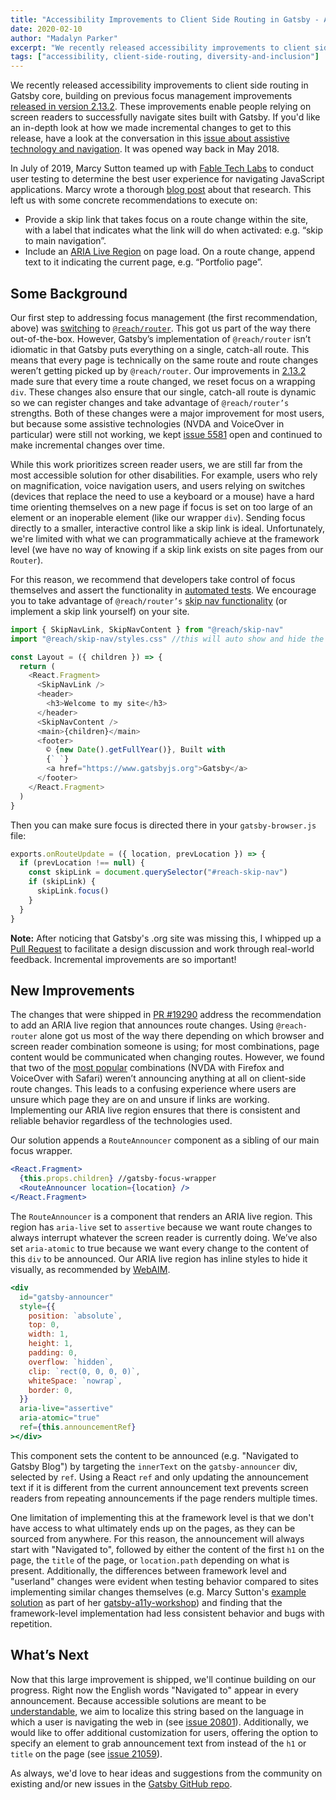 ```yaml
---
title: "Accessibility Improvements to Client Side Routing in Gatsby - Available in 2.19.8"
date: 2020-02-10
author: "Madalyn Parker"
excerpt: "We recently released accessibility improvements to client side routing, enabling screen reader users to successfully navigate sites built with Gatsby."
tags: ["accessibility, client-side-routing, diversity-and-inclusion"]
---
```


We recently released accessibility improvements to client side routing in Gatsby core, building on previous focus management improvements [released in version 2.13.2](https://github.com/gatsbyjs/gatsby/pull/13197). These improvements enable people relying on screen readers to successfully navigate sites built with Gatsby. If you'd like an in-depth look at how we made incremental changes to get to this release, have a look at the conversation in this [issue about assistive technology and navigation](https://github.com/gatsbyjs/gatsby/issues/5581). It was opened way back in May 2018.

In July of 2019, Marcy Sutton teamed up with [Fable Tech Labs](https://www.makeitfable.com/) to conduct user testing to determine the best user experience for navigating JavaScript applications. Marcy wrote a thorough [blog post](/blog/2019-07-11-user-testing-accessible-client-routing/) about that research. This left us with some concrete recommendations to execute on:

- Provide a skip link that takes focus on a route change within the site, with a label that indicates what the link will do when activated: e.g. “skip to main navigation”.
- Include an [ARIA Live Region](https://developer.mozilla.org/en-US/docs/Web/Accessibility/ARIA/ARIA_Live_Regions) on page load. On a route change, append text to it indicating the current page, e.g. “Portfolio page”.

## Some Background

Our first step to addressing focus management (the first recommendation, above) was [switching](/blog/2018-09-27-reach-router/) to [`@reach/router`](https://reach.tech/router). This got us part of the way there out-of-the-box. However, Gatsby’s implementation of `@reach/router` isn’t idiomatic in that Gatsby puts everything on a single, catch-all route. This means that every page is technically on the same route and route changes weren’t getting picked up by `@reach/router`. Our improvements in [2.13.2](https://github.com/gatsbyjs/gatsby/pull/13197) made sure that every time a route changed, we reset focus on a wrapping `div`. These changes also ensure that our single, catch-all route is dynamic so we can register changes and take advantage of `@reach/router’s` strengths. Both of these changes were a major improvement for most users, but because some assistive technologies (NVDA and VoiceOver in particular) were still not working, we kept [issue 5581](https://github.com/gatsbyjs/gatsby/issues/5581) open and continued to make incremental changes over time.

While this work prioritizes screen reader users, we are still far from the most accessible solution for other disabilities. For example, users who rely on magnification, voice navigation users, and users relying on switches (devices that replace the need to use a keyboard or a mouse) have a hard time orienting themselves on a new page if focus is set on too large of an element or an inoperable element (like our wrapper `div`). Sending focus directly to a smaller, interactive control like a skip link is ideal. Unfortunately, we're limited with what we can programmatically achieve at the framework level (we have no way of knowing if a skip link exists on site pages from our `Router`).

For this reason, we recommend that developers take control of focus themselves and assert the functionality in [automated tests](/docs/end-to-end-testing/#writing-tests). We encourage you to take advantage of `@reach/router’s` [skip nav functionality](https://reacttraining.com/reach-ui/skip-nav/) (or implement a skip link yourself) on your site.

```jsx:title=layout.js
import { SkipNavLink, SkipNavContent } from "@reach/skip-nav"
import "@reach/skip-nav/styles.css" //this will auto show and hide the link on focus

const Layout = ({ children }) => {
  return (
    <React.Fragment>
      <SkipNavLink />
      <header>
        <h3>Welcome to my site</h3>
      </header>
      <SkipNavContent />
      <main>{children}</main>
      <footer>
        © {new Date().getFullYear()}, Built with
        {` `}
        <a href="https://www.gatsbyjs.org">Gatsby</a>
      </footer>
    </React.Fragment>
  )
}
```

Then you can make sure focus is directed there in your `gatsby-browser.js` file:

```javascript:title=gatsby-browser.js
exports.onRouteUpdate = ({ location, prevLocation }) => {
  if (prevLocation !== null) {
    const skipLink = document.querySelector("#reach-skip-nav")
    if (skipLink) {
      skipLink.focus()
    }
  }
}
```

**Note:** After noticing that Gatsby's .org site was missing this, I whipped up a [Pull Request](https://github.com/gatsbyjs/gatsby/pull/21108) to facilitate a design discussion and work through real-world feedback. Incremental improvements are so important!

## New Improvements

The changes that were shipped in [PR #19290](https://github.com/gatsbyjs/gatsby/pull/19290) address the recommendation to add an ARIA live region that announces route changes. Using `@reach-router` alone got us most of the way there depending on which browser and screen reader combination someone is using; for most combinations, page content would be communicated when changing routes. However, we found that two of the [most popular](https://webaim.org/projects/screenreadersurvey8/#browsercombos) combinations (NVDA with Firefox and VoiceOver with Safari) weren’t announcing anything at all on client-side route changes. This leads to a confusing experience where users are unsure which page they are on and unsure if links are working. Implementing our ARIA live region ensures that there is consistent and reliable behavior regardless of the technologies used.

Our solution appends a `RouteAnnouncer` component as a sibling of our main focus wrapper.

```jsx
<React.Fragment>
  {this.props.children} //gatsby-focus-wrapper
  <RouteAnnouncer location={location} />
</React.Fragment>
```

The `RouteAnnouncer` is a component that renders an ARIA live region. This region has `aria-live` set to `assertive` because we want route changes to always interrupt whatever the screen reader is currently doing. We’ve also set `aria-atomic` to true because we want every change to the content of this `div` to be announced. Our ARIA live region has inline styles to hide it visually, as recommended by [WebAIM](https://webaim.org/techniques/css/invisiblecontent/#offscreen).

```jsx
<div
  id="gatsby-announcer"
  style={{
    position: `absolute`,
    top: 0,
    width: 1,
    height: 1,
    padding: 0,
    overflow: `hidden`,
    clip: `rect(0, 0, 0, 0)`,
    whiteSpace: `nowrap`,
    border: 0,
  }}
  aria-live="assertive"
  aria-atomic="true"
  ref={this.announcementRef}
></div>
```

This component sets the content to be announced (e.g. "Navigated to Gatsby Blog") by targeting the `innerText` on the `gatsby-announcer` div, selected by `ref`. Using a React `ref` and only updating the announcement text if it is different from the current announcement text prevents screen readers from repeating announcements if the page renders multiple times.

One limitation of implementing this at the framework level is that we don't have access to what ultimately ends up on the pages, as they can be sourced from anywhere. For this reason, the announcement will always start with "Navigated to", followed by either the content of the first `h1` on the page, the `title` of the page, or `location.path` depending on what is present. Additionally, the differences between framework level and "userland" changes were evident when testing behavior compared to sites implementing similar changes themselves (e.g. Marcy Sutton's [example solution](https://github.com/marcysutton/gatsby-a11y-workshop/blob/master/examples/client-side-routing/gatsby-browser.js) as part of her [gatsby-a11y-workshop](https://github.com/marcysutton/gatsby-a11y-workshop)) and finding that the framework-level implementation had less consistent behavior and bugs with repetition.

## What’s Next

Now that this large improvement is shipped, we'll continue building on our progress. Right now the English words "Navigated to" appear in every announcement. Because accessible solutions are meant to be [understandable](https://developer.mozilla.org/en-US/docs/Web/Accessibility/Understanding_WCAG/Understandable), we aim to localize this string based on the language in which a user is navigating the web in (see [issue 20801](https://github.com/gatsbyjs/gatsby/issues/20801)). Additionally, we would like to offer additional customization for users, offering the option to specify an element to grab announcement text from instead of the `h1` or `title` on the page (see [issue 21059](https://github.com/gatsbyjs/gatsby/issues/21059)).

As always, we'd love to hear ideas and suggestions from the community on existing and/or new issues in the [Gatsby GitHub repo](https://github.com/gatsbyjs/gatsby).

